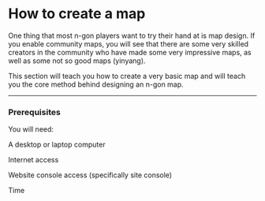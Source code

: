 # How to create a map

One thing that most n-gon players want to try their hand at is map design. If you enable community maps, you will see that there are some very skilled creators in the community who have made some very impressive maps, as well as some not so good maps (yinyang).

This section will teach you how to create a very basic map and will teach you the core method behind designing an n-gon map.
____
### Prerequisites

You will need:

A desktop or laptop computer

Internet access

Website console access (specifically site console)

Time
